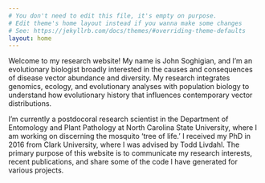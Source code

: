 ```yaml
---
# You don't need to edit this file, it's empty on purpose.
# Edit theme's home layout instead if you wanna make some changes
# See: https://jekyllrb.com/docs/themes/#overriding-theme-defaults
layout: home
---
```


Welcome to my research website! My name is John Soghigian, and I’m an evolutionary biologist broadly interested in the causes and consequences of disease vector abundance and diversity. My research integrates genomics, ecology, and evolutionary analyses with population biology to understand how evolutionary history that influences contemporary vector distributions. 

I’m currently a postdocoral research scientist in the Department of Entomology and Plant Pathology at North Carolina State University, where I am working on discerning the mosquito ‘tree of life.’ I received my PhD in 2016 from Clark University, where I was advised by Todd Livdahl. The primary purpose of this website is to communicate my research interests, recent publications, and share some of the code I have generated for various projects.
